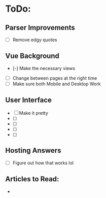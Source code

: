# ToDo:

## Parser Improvements
- [ ] Remove edgy quotes

## Vue Background
- [-] Make the necessary views
- [ ] Change between pages at the right time
- [ ] Make sure both Mobile and Desktop Work

## User Interface
- [ ] Make it pretty
- [ ] 
- [ ] 
- [ ] 
- [ ] 

## Hosting Answers
- [ ] Figure out how that works lol

## Articles to Read:
* 
